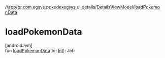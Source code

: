 //[app](../../../index.md)/[br.com.egsys.pokedexegsys.ui.details](../index.md)/[DetailsViewModel](index.md)/[loadPokemonData](load-pokemon-data.md)

# loadPokemonData

[androidJvm]\
fun [loadPokemonData](load-pokemon-data.md)(id: [Int](https://kotlinlang.org/api/latest/jvm/stdlib/kotlin/-int/index.html)): Job
